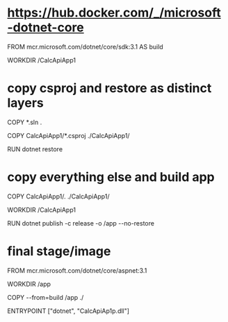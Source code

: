 # https://hub.docker.com/_/microsoft-dotnet-core

FROM mcr.microsoft.com/dotnet/core/sdk:3.1 AS build

WORKDIR /CalcApiApp1

# copy csproj and restore as distinct layers

COPY *.sln .

COPY CalcApiApp1/*.csproj ./CalcApiApp1/

RUN dotnet restore

# copy everything else and build app

COPY CalcApiApp1/. ./CalcApiApp1/

WORKDIR /CalcApiApp1

RUN dotnet publish -c release -o /app --no-restore

# final stage/image

FROM mcr.microsoft.com/dotnet/core/aspnet:3.1

WORKDIR /app

COPY --from=build /app ./

ENTRYPOINT ["dotnet", "CalcApiAp1p.dll"]